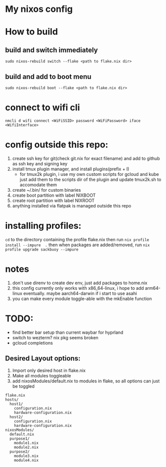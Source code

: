 # My nixos config

# How to build
## build and switch immediately
```
sudo nixos-rebuild switch --flake <path to flake.nix dir>
```

## build and add to boot menu
```
sudo nixos-rebuild boot --flake <path to flake.nix dir>
```

# connect to wifi cli
```
nmcli d wifi connect <WiFiSSID> password <WiFiPassword> iface <WifiInterface>
```

# config outside this repo:
1. create ssh key for git(check git.nix for exact filename) and add to github as ssh key and signing key
2. install tmux plugin manager, and install plugins(prefix + I)
    - for tmux2k plugin, i use my own custom scripts for gcloud and kube
      just add them to the scripts dir of the plugin and update tmux2k.sh to      accomodate them
3. create ~/.bin/ for custom binaries
4. create boot partition with label NIXBOOT
5. create root partition with label NIXROOT
6. anything installed via flatpak is managed outside this repo

# installing profiles:
`cd` to the directory containing the profile flake.nix
then run `nix profile install --impure  .`
then when packages are added/removed, run `nix profile upgrade sackbuoy --impure`

# notes
1. don't use direnv to create dev env, just add packages to home.nix
2. this config currently only works with x86_64-linux, i hope to add 
   arm64-linux eventually. maybe aarch64-darwin if i start to use asahi
3. you can make every module toggle-able with the mkEnable function

# TODO:
- find better bar setup than current waybar for hyprland
- switch to wezterm? nix pkg seems broken
- gcloud completions

## Desired Layout options:
1. Import only desired host in flake.nix
2. Make all modules toggleable
3. add nixosModules/default.nix to modules in flake, so all options can just be
   toggled
```
flake.nix
hosts/
  host1/
    configuration.nix
    hardware-configuration.nix
  host2/
    configuration.nix
    hardware-configuration.nix
nixosModules/
  default.nix
  purpose1/
    module1.nix
    module2.nix
  purpose2/
    module3.nix
    module4.nix
```
    
